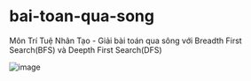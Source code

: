 # bai-toan-qua-song
Môn Trí Tuệ Nhân Tạo - Giải bài toán qua sông với Breadth First Search(BFS) và Deepth First Search(DFS)

![image](https://github.com/hoangtien2k3qx1/bai-toan-qua-song/assets/122768076/c271cc10-9766-4608-b1b2-48fcf0eefdc2)

